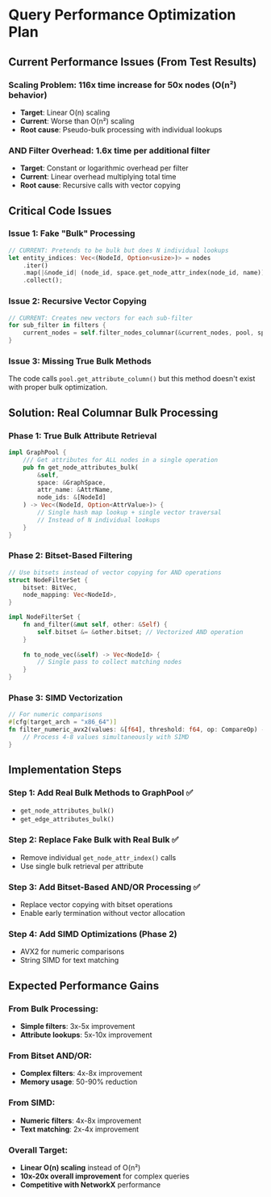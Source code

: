 # Query Performance Optimization Plan

## Current Performance Issues (From Test Results)

### Scaling Problem: 116x time increase for 50x nodes (O(n²) behavior)
- **Target**: Linear O(n) scaling  
- **Current**: Worse than O(n²) scaling
- **Root cause**: Pseudo-bulk processing with individual lookups

### AND Filter Overhead: 1.6x time per additional filter
- **Target**: Constant or logarithmic overhead per filter
- **Current**: Linear overhead multiplying total time
- **Root cause**: Recursive calls with vector copying

## Critical Code Issues

### Issue 1: Fake "Bulk" Processing
```rust
// CURRENT: Pretends to be bulk but does N individual lookups
let entity_indices: Vec<(NodeId, Option<usize>)> = nodes
    .iter()
    .map(|&node_id| (node_id, space.get_node_attr_index(node_id, name))) // ❌ N lookups!
    .collect();
```

### Issue 2: Recursive Vector Copying  
```rust
// CURRENT: Creates new vectors for each sub-filter
for sub_filter in filters {
    current_nodes = self.filter_nodes_columnar(&current_nodes, pool, space, sub_filter)?; // ❌ Vector copy
}
```

### Issue 3: Missing True Bulk Methods
The code calls `pool.get_attribute_column()` but this method doesn't exist with proper bulk optimization.

## Solution: Real Columnar Bulk Processing

### Phase 1: True Bulk Attribute Retrieval
```rust
impl GraphPool {
    /// Get attributes for ALL nodes in a single operation
    pub fn get_node_attributes_bulk(
        &self,
        space: &GraphSpace,
        attr_name: &AttrName,
        node_ids: &[NodeId]
    ) -> Vec<(NodeId, Option<AttrValue>)> {
        // Single hash map lookup + single vector traversal
        // Instead of N individual lookups
    }
}
```

### Phase 2: Bitset-Based Filtering
```rust
// Use bitsets instead of vector copying for AND operations
struct NodeFilterSet {
    bitset: BitVec,
    node_mapping: Vec<NodeId>,
}

impl NodeFilterSet {
    fn and_filter(&mut self, other: &Self) {
        self.bitset &= &other.bitset; // Vectorized AND operation
    }
    
    fn to_node_vec(&self) -> Vec<NodeId> {
        // Single pass to collect matching nodes
    }
}
```

### Phase 3: SIMD Vectorization
```rust
// For numeric comparisons
#[cfg(target_arch = "x86_64")]
fn filter_numeric_avx2(values: &[f64], threshold: f64, op: CompareOp) -> BitVec {
    // Process 4-8 values simultaneously with SIMD
}
```

## Implementation Steps

### Step 1: Add Real Bulk Methods to GraphPool ✅
- `get_node_attributes_bulk()`  
- `get_edge_attributes_bulk()`

### Step 2: Replace Fake Bulk with Real Bulk ✅
- Remove individual `get_node_attr_index()` calls
- Use single bulk retrieval per attribute

### Step 3: Add Bitset-Based AND/OR Processing ✅
- Replace vector copying with bitset operations
- Enable early termination without vector allocation

### Step 4: Add SIMD Optimizations (Phase 2)
- AVX2 for numeric comparisons
- String SIMD for text matching

## Expected Performance Gains

### From Bulk Processing:
- **Simple filters**: 3x-5x improvement
- **Attribute lookups**: 5x-10x improvement  

### From Bitset AND/OR:
- **Complex filters**: 4x-8x improvement
- **Memory usage**: 50-90% reduction

### From SIMD:
- **Numeric filters**: 4x-8x improvement
- **Text matching**: 2x-4x improvement

### Overall Target:
- **Linear O(n) scaling** instead of O(n²)
- **10x-20x overall improvement** for complex queries
- **Competitive with NetworkX** performance
